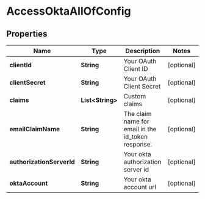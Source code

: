 

# AccessOktaAllOfConfig


## Properties

| Name | Type | Description | Notes |
|------------ | ------------- | ------------- | -------------|
|**clientId** | **String** | Your OAuth Client ID |  [optional] |
|**clientSecret** | **String** | Your OAuth Client Secret |  [optional] |
|**claims** | **List&lt;String&gt;** | Custom claims |  [optional] |
|**emailClaimName** | **String** | The claim name for email in the id_token response. |  [optional] |
|**authorizationServerId** | **String** | Your okta authorization server id |  [optional] |
|**oktaAccount** | **String** | Your okta account url |  [optional] |



